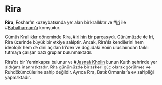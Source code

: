 # Rira

**Rira**, Roshar’ın kuzeybatısında yer alan bir krallıktır ve #[Iri](locations/iri) ile #[Babatharnam'a](locations/babatharnam) komşudur.  

Gümüş Krallıklar döneminde Rira, #[Iri’nin](locations/iri) bir parçasıydı. Günümüzde de Iri, Rira üzerinde büyük bir etkiye sahiptir. Ancak, Rira’da kendilerini hem ideolojik hem de dini açıdan Iri’den ve doğudaki Vorin uluslarından farklı tutmaya çalışan bazı gruplar bulunmaktadır.  

Rira’da bir Yeminkapısı bulunur ve #[Jasnah Kholin](characters/jasnah) bunun Kurth şehrinde yer aldığına inanmaktadır. Rira günümüzde bir askeri güç olarak görülmez ve Ruhdökümcülerine sahip değildir. Ayrıca Rira, Batık Ormanlar’a ev sahipliği yapmaktadır.
